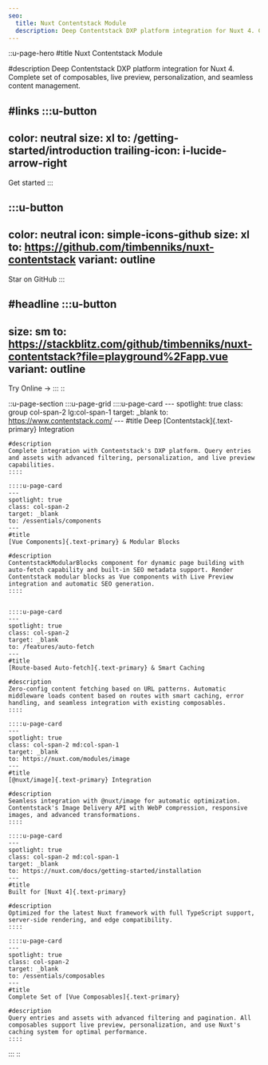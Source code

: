 ```yaml
---
seo:
  title: Nuxt Contentstack Module
  description: Deep Contentstack DXP platform integration for Nuxt 4. Complete set of composables, live preview, personalization, and image optimization.
---
```


::u-page-hero
#title
Nuxt Contentstack Module

#description
Deep Contentstack DXP platform integration for Nuxt 4. <br> Complete set of composables, live preview, personalization, and seamless content management.

#links
  :::u-button
  ---
  color: neutral
  size: xl
  to: /getting-started/introduction
  trailing-icon: i-lucide-arrow-right
  ---
  Get started
  :::

  :::u-button
  ---
  color: neutral
  icon: simple-icons-github
  size: xl
  to: https://github.com/timbenniks/nuxt-contentstack
  variant: outline
  ---
  Star on GitHub
  :::

#headline
  :::u-button
  ---
  size: sm
  to: https://stackblitz.com/github/timbenniks/nuxt-contentstack?file=playground%2Fapp.vue
  variant: outline
  ---
  Try Online →
  :::
::

::u-page-section
  :::u-page-grid
    ::::u-page-card
    ---
    spotlight: true
    class: group col-span-2 lg:col-span-1
    target: _blank
    to: https://www.contentstack.com/
    ---
    #title
    Deep [Contentstack]{.text-primary} Integration
    
    #description
    Complete integration with Contentstack's DXP platform. Query entries and assets with advanced filtering, personalization, and live preview capabilities.
    ::::
  
    ::::u-page-card
    ---
    spotlight: true
    class: col-span-2
    target: _blank
    to: /essentials/components
    ---
    #title
    [Vue Components]{.text-primary} & Modular Blocks
    
    #description
    ContentstackModularBlocks component for dynamic page building with auto-fetch capability and built-in SEO metadata support. Render Contentstack modular blocks as Vue components with Live Preview integration and automatic SEO generation.
    ::::

 
    ::::u-page-card
    ---
    spotlight: true
    class: col-span-2
    target: _blank
    to: /features/auto-fetch
    ---
    #title
    [Route-based Auto-fetch]{.text-primary} & Smart Caching
    
    #description
    Zero-config content fetching based on URL patterns. Automatic middleware loads content based on routes with smart caching, error handling, and seamless integration with existing composables.
    ::::
  
    ::::u-page-card
    ---
    spotlight: true
    class: col-span-2 md:col-span-1
    target: _blank
    to: https://nuxt.com/modules/image
    ---
    #title
    [@nuxt/image]{.text-primary} Integration
    
    #description
    Seamless integration with @nuxt/image for automatic optimization. Contentstack's Image Delivery API with WebP compression, responsive images, and advanced transformations.
    ::::
  
    ::::u-page-card
    ---
    spotlight: true
    class: col-span-2 md:col-span-1
    target: _blank
    to: https://nuxt.com/docs/getting-started/installation
    ---
    #title
    Built for [Nuxt 4]{.text-primary}
    
    #description
    Optimized for the latest Nuxt framework with full TypeScript support, server-side rendering, and edge compatibility.
    ::::
  
    ::::u-page-card
    ---
    spotlight: true
    class: col-span-2
    target: _blank
    to: /essentials/composables
    ---
    #title
    Complete Set of [Vue Composables]{.text-primary}
    
    #description
    Query entries and assets with advanced filtering and pagination. All composables support live preview, personalization, and use Nuxt's caching system for optimal performance.
    ::::
  
    
  :::
::
